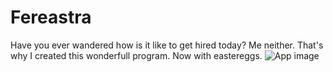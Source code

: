 # Fereastra
Have you ever wandered how is it like to get hired today? Me neither. That's why I created this wonderfull program. Now with eastereggs.
![App image](https://i.imgur.com/bQPrnjp.png)
